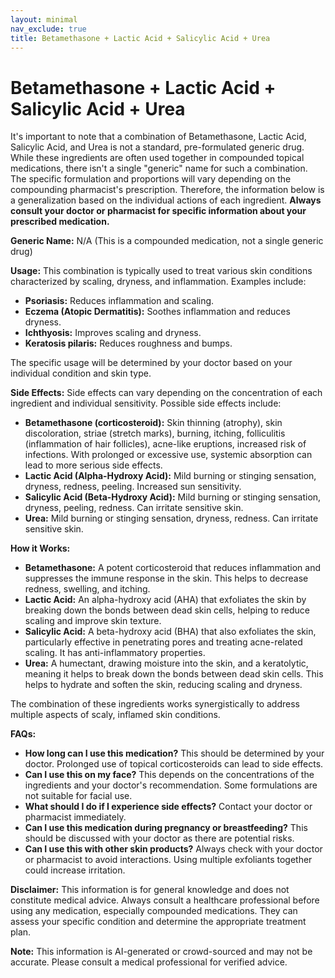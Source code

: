 ```yaml
---
layout: minimal
nav_exclude: true
title: Betamethasone + Lactic Acid + Salicylic Acid + Urea
---
```


# Betamethasone + Lactic Acid + Salicylic Acid + Urea

It's important to note that a combination of Betamethasone, Lactic Acid, Salicylic Acid, and Urea is not a standard, pre-formulated generic drug.  While these ingredients are often used together in compounded topical medications, there isn't a single "generic" name for such a combination.  The specific formulation and proportions will vary depending on the compounding pharmacist's prescription.  Therefore, the information below is a generalization based on the individual actions of each ingredient.  **Always consult your doctor or pharmacist for specific information about your prescribed medication.**


**Generic Name:**  N/A (This is a compounded medication, not a single generic drug)

**Usage:**  This combination is typically used to treat various skin conditions characterized by scaling, dryness, and inflammation. Examples include:

* **Psoriasis:**  Reduces inflammation and scaling.
* **Eczema (Atopic Dermatitis):**  Soothes inflammation and reduces dryness.
* **Ichthyosis:** Improves scaling and dryness.
* **Keratosis pilaris:**  Reduces roughness and bumps.

The specific usage will be determined by your doctor based on your individual condition and skin type.


**Side Effects:**  Side effects can vary depending on the concentration of each ingredient and individual sensitivity.  Possible side effects include:

* **Betamethasone (corticosteroid):** Skin thinning (atrophy), skin discoloration, striae (stretch marks), burning, itching, folliculitis (inflammation of hair follicles), acne-like eruptions, increased risk of infections.  With prolonged or excessive use, systemic absorption can lead to more serious side effects.
* **Lactic Acid (Alpha-Hydroxy Acid):** Mild burning or stinging sensation, dryness, redness, peeling.  Increased sun sensitivity.
* **Salicylic Acid (Beta-Hydroxy Acid):** Mild burning or stinging sensation, dryness, peeling, redness.  Can irritate sensitive skin.
* **Urea:**  Mild burning or stinging sensation, dryness, redness.  Can irritate sensitive skin.


**How it Works:**

* **Betamethasone:**  A potent corticosteroid that reduces inflammation and suppresses the immune response in the skin. This helps to decrease redness, swelling, and itching.
* **Lactic Acid:**  An alpha-hydroxy acid (AHA) that exfoliates the skin by breaking down the bonds between dead skin cells, helping to reduce scaling and improve skin texture.
* **Salicylic Acid:**  A beta-hydroxy acid (BHA) that also exfoliates the skin, particularly effective in penetrating pores and treating acne-related scaling.  It has anti-inflammatory properties.
* **Urea:**  A humectant, drawing moisture into the skin, and a keratolytic, meaning it helps to break down the bonds between dead skin cells.  This helps to hydrate and soften the skin, reducing scaling and dryness.

The combination of these ingredients works synergistically to address multiple aspects of scaly, inflamed skin conditions.


**FAQs:**

* **How long can I use this medication?**  This should be determined by your doctor.  Prolonged use of topical corticosteroids can lead to side effects.
* **Can I use this on my face?**  This depends on the concentrations of the ingredients and your doctor's recommendation.  Some formulations are not suitable for facial use.
* **What should I do if I experience side effects?**  Contact your doctor or pharmacist immediately.
* **Can I use this medication during pregnancy or breastfeeding?**  This should be discussed with your doctor as there are potential risks.
* **Can I use this with other skin products?**  Always check with your doctor or pharmacist to avoid interactions.  Using multiple exfoliants together could increase irritation.


**Disclaimer:** This information is for general knowledge and does not constitute medical advice.  Always consult a healthcare professional before using any medication, especially compounded medications.  They can assess your specific condition and determine the appropriate treatment plan.


**Note:** This information is AI-generated or crowd-sourced and may not be accurate. Please consult a medical professional for verified advice.